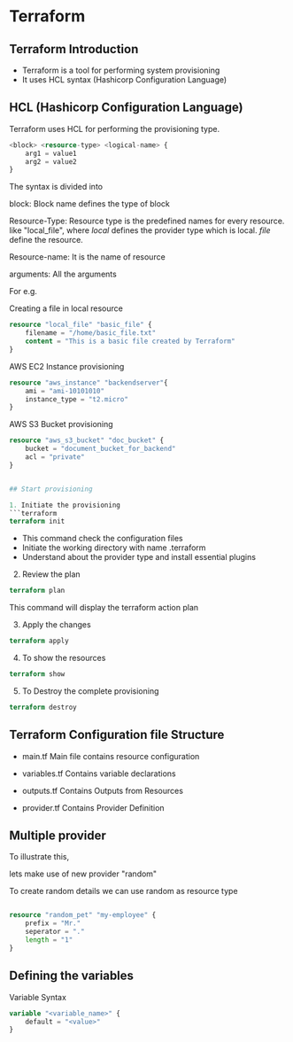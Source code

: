 # Terraform


## Terraform Introduction

- Terraform is a tool for performing system provisioning
- It uses HCL syntax (Hashicorp Configuration Language)

## HCL (Hashicorp Configuration Language)

Terraform uses HCL for performing the provisioning type.

```terraform
<block> <resource-type> <logical-name> {
    arg1 = value1
    arg2 = value2
}
```

The syntax is divided into 

block: Block name defines the type of block

Resource-Type: Resource type is the predefined names for every resource. like "local_file", where $local$ defines the provider type which is local. $file$ define the resource. 

Resource-name: It is the name of resource 

arguments: All the arguments 


For e.g.

Creating a file in local resource
```terraform
resource "local_file" "basic_file" {
    filename = "/home/basic_file.txt"
    content = "This is a basic file created by Terraform"
}
```

AWS EC2 Instance provisioning 
```terraform
resource "aws_instance" "backendserver"{
    ami = "ami-10101010"
    instance_type = "t2.micro"
}
```


AWS S3 Bucket provisioning 
```terraform
resource "aws_s3_bucket" "doc_bucket" {
    bucket = "document_bucket_for_backend"
    acl = "private"
}


## Start provisioning

1. Initiate the provisioning 
```terraform
terraform init
```

- This command check the configuration files 
- Initiate the working directory with name .terraform 
- Understand about the provider type and install essential plugins 


2. Review the plan 
```terraform
terraform plan 
```
This command will display the terraform action plan 



3. Apply the changes 
```terraform
terraform apply
```

4. To show the resources
```terraform
terraform show
```

5. To Destroy the complete provisioning 
```terraform
terraform destroy
```



## Terraform Configuration file Structure 

- main.tf 
    Main file contains resource configuration

- variables.tf
    Contains variable declarations

- outputs.tf 
    Contains Outputs from Resources

- provider.tf
    Contains Provider Definition



## Multiple provider

To illustrate this, 

lets make use of new provider "random" 

To create random details we can use random as resource type 

```terraform

resource "random_pet" "my-employee" {
    prefix = "Mr."
    seperator = "."
    length = "1"
}
```


## Defining the variables 

Variable Syntax 

```terraform
variable "<variable_name>" {
    default = "<value>"
}